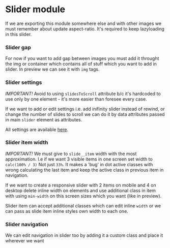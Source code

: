 # Slider module

If we are exporting this module somewhere else and with other images we must
remember about update aspect-ratio.
It's required to keep lazyloading in this slider.

### Slider gap

For now if you want to add gap between images you must add it throught
the img or container which contains all of stuff which you want to add in slider.
In preview we can see it with `img` tags.

### Slider settings

*IMPORTANT!*
Avoid to using `slidesToScroll` attribute b/c it's hardcoded to use only
by one element - it's more easier than foresee every case.

If we want to add or edit settings i.e. add inifinity slider instead of rewind,
or change the number of slides to scroll we can do it by data attributes
passed in main `slider` element as attributes.

All settings are available [here](http://meandmax.github.io/lory/).

### Slider item width

*IMPORTANT!*
We must give to `slide__item` width with the most approximation.
I.e if we want 3 visible items in one screen set width to `calc(100% / 3)`
Not just `33%`.
It makes a 'bug' in dot active classes with wrong calculating the last item
and keep the active class in previous item in navigation.

If we want to create a responsive slider with 2 items on mobile and 4 on desktop
delete inline width on elements and use additional class in item with using `min-width`
on this screen sizes which you want (like in preview).

Slider item can accept additional classes which can edit inline `width`
or we can pass as slide item inline styles own width to each one.

### Slider navigation

We can edit navigation in slider too by adding it a custom class and place it
wherever we want
